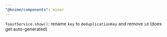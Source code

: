 ```yaml
---
"@knime/components": minor
---
```


`ToastService.show()`: rename `key` to `deduplicationKey` and remove `id` (does get auto-generated)
